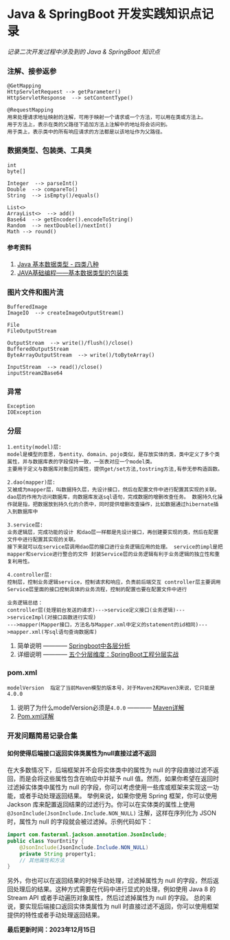 # Java & SpringBoot 开发实践知识点记录

*记录二次开发过程中涉及到的 Java & SpringBoot 知识点*  


### 注解、接参返参
```
@GetMapping
HttpServletRequest --> getParameter()
HttpServletResponse  --> setContentType()

@RequestMapping
用来处理请求地址映射的注解，可用于映射一个请求或一个方法，可以用在类或方法上。
用于方法上，表示在类的父路径下追加方法上注解中的地址将会访问到。
用于类上，表示类中的所有响应请求的方法都是以该地址作为父路径。
```

### 数据类型、包装类、工具类
```
int
byte[]  

Integer  --> parseInt()  
Double  --> compareTo()  
String  --> isEmpty()/equals()

List<>  
ArrayList<>  --> add()  
Base64  --> getEncoder().encodeToString()
Random  --> nextDouble()/nextInt()  
Math --> round()  
```
#### 参考资料
1. [Java 基本数据类型 - 四类八种](https://zhuanlan.zhihu.com/p/25439066)  
2. [JAVA基础编程——基本数据类型的包装类](https://blog.csdn.net/SAKURASANN/article/details/124647622)  


### 图片文件和图片流
```
BufferedImage  
ImageIO  --> createImageOutputStream()

File  
FileOutputStream  

OutputStream  --> write()/flush()/close()
BufferedOutputStream  
ByteArrayOutputStream  --> write()/toByteArray()

InputStream  --> read()/close()
inputStream2Base64  
```

### 异常
```
Exception  
IOException  
```

### 分层
```
1.entity(model)层:
model是模型的意思，与entity、domain、pojo类似，是存放实体的类，类中定义了多个类属性，并与数据库表的字段保持一致，一张表对应一个model类。 
主要用于定义与数据库对象应的属性，提供get/set方法,tostring方法,有参无参构造函数。

2.dao(mapper)层:
又被成为mapper层，叫数据持久层，先设计接口，然后在配置文件中进行配置其实现的关联。 
dao层的作用为访问数据库，向数据库发送sql语句，完成数据的增删改查任务。 数据持久化操作就是指，把数据放到持久化的介质中，同时提供增删改查操作，比如数据通过hibernate插入到数据库中

3.service层:
业务逻辑层，完成功能的设计 和dao层一样都是先设计接口，再创建要实现的类，然后在配置文件中进行配置其实现的关联。
接下来就可以在service层调用dao层的接口进行业务逻辑应用的处理。 service的impl是把mapper和service进行整合的文件 封装Service层的业务逻辑有利于业务逻辑的独立性和重复利用性。

4.controller层:
控制层，控制业务逻辑service，控制请求和响应，负责前后端交互 controller层主要调用Service层里面的接口控制具体的业务流程，控制的配置也要在配置文件中进行

业务逻辑总结：
controller层(处理前台发送的请求)--->service定义接口(业务逻辑)--->serviceImpl(对接口函数进行实现)
--->mapper(Mapper接口，方法名与Mapper.xml中定义的statement的id相同)--->mapper.xml(写sql语句查询数据库)
```
1. 简单说明 ———— [Springboot中各层分析](https://blog.csdn.net/javaargs/article/details/118276204)
2. 详细说明 ———— [五个分层维度：SpringBoot工程分层实战](https://blog.csdn.net/BASK2311/article/details/128198005)  


### pom.xml
```
modelVersion  指定了当前Maven模型的版本号，对于Maven2和Maven3来说，它只能是4.0.0
```
1. 说明了为什么modelVersion必须是`4.0.0` ———— [Maven详解](https://blog.csdn.net/m0_68006260/article/details/123771074)  
2. [Pom.xml详解](https://blog.csdn.net/lukabruce/article/details/129046286)


### 开发问题简易记录合集
#### 如何使得后端接口返回实体类属性为null直接过滤不返回
在大多数情况下，后端框架并不会将实体类中的属性为 null 的字段直接过滤不返回，而是会将这些属性包含在响应中并赋予 null 值。然而，如果你希望在返回时过滤掉实体类中属性为 null 的字段，你可以考虑使用一些库或框架来实现这一功能，或者手动处理返回结果。
举例来说，如果你使用 Spring 框架，你可以使用 Jackson 库来配置返回结果的过滤行为。你可以在实体类的属性上使用 `@JsonInclude(JsonInclude.Include.NON_NULL)` 注解，这样在序列化为 JSON 时，属性为 null 的字段就会被过滤掉。示例代码如下：
```java
import com.fasterxml.jackson.annotation.JsonInclude;
public class YourEntity {
    @JsonInclude(JsonInclude.Include.NON_NULL)
    private String property1;
    // 其他属性和方法
}
```
另外，你也可以在返回结果的时候手动处理，过滤掉属性为 null 的字段，然后返回处理后的结果。这种方式需要在代码中进行显式的处理，例如使用 Java 8 的 Stream API 或者手动遍历对象属性，然后过滤掉属性为 null 的字段。
总的来说，要实现后端接口返回实体类属性为 null 时直接过滤不返回，你可以使用框架提供的特性或者手动处理返回结果。


**最后更新时间：2023年12月15日**